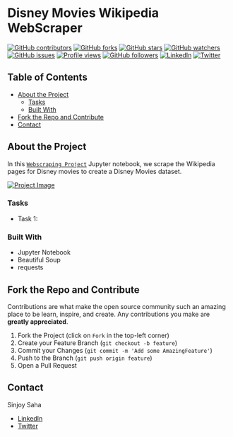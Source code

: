 # Disney Movies Wikipedia WebScraper

[![GitHub contributors](https://img.shields.io/github/contributors/sinjoysaha/Disney-Movies-Wiki-WebScraper.svg)](https://GitHub.com/sinjoysaha/Disney-Movies-Wiki-WebScraper/graphs/contributors/)
[![GitHub forks](https://img.shields.io/github/forks/sinjoysaha/Disney-Movies-Wiki-WebScraper.svg)](https://GitHub.com/sinjoysaha/Disney-Movies-Wiki-WebScraper/network/)
[![GitHub stars](https://img.shields.io/github/stars/sinjoysaha/Disney-Movies-Wiki-WebScraper.svg)](https://GitHub.com/sinjoysaha/Disney-Movies-Wiki-WebScraper/stargazers/)
[![GitHub watchers](https://img.shields.io/github/watchers/sinjoysaha/Disney-Movies-Wiki-WebScraper.svg)](https://GitHub.com/sinjoysaha/Disney-Movies-Wiki-WebScraper/watchers/)
[![GitHub issues](https://img.shields.io/github/issues/sinjoysaha/Disney-Movies-Wiki-WebScraper.svg)](https://GitHub.com/sinjoysaha/Disney-Movies-Wiki-WebScraper/issues/)
[![Profile views](https://gpvc.arturio.dev/sinjoysaha)](https://GitHub.com/sinjoysaha/)
[![GitHub followers](https://img.shields.io/github/followers/sinjoysaha.svg)](https://github.com/sinjoysaha?tab=followers)
[![LinkedIn](https://img.shields.io/badge/-LinkedIn-black.svg?style=flat-square&logo=linkedin&color=545454)](https://linkedin.com/in/sinjoysaha)
[![Twitter](https://img.shields.io/badge/-Twitter-blue.svg?style=flat-square&logo=twitter&color=b3e0ff)](https://twitter.com/SinjoySaha)

## Table of Contents

* [About the Project](#about-the-project)
  * [Tasks](#tasks)
  * [Built With](#built-with)
* [Fork the Repo and Contribute](#Fork-the-Repo-and-Contribute)
* [Contact](#contact)

## About the Project

In this [`Webscraping Project`](https://github.com/sinjoysaha/Disney-Movies-Wiki-WebScraper) Jupyter notebook, we scrape the Wikipedia pages for Disney movies to create a Disney Movies dataset.

[![Project Image](docs/images/Disney-Movies-Wiki-WebScraper-projectimage.png)](https://github.com/sinjoysaha/Disney-Movies-Wiki-WebScraper)

### Tasks

* Task 1: 

### Built With

* Jupyter Notebook
* Beautiful Soup
* requests

## Fork the Repo and Contribute

Contributions are what make the open source community such an amazing place to be learn, inspire, and create. Any contributions you make are **greatly appreciated**.

1. Fork the Project (click on `Fork` in the top-left corner)
2. Create your Feature Branch (`git checkout -b feature`)
3. Commit your Changes (`git commit -m 'Add some AmazingFeature'`)
4. Push to the Branch (`git push origin feature`)
5. Open a Pull Request

## Contact

Sinjoy Saha 
  * [LinkedIn](https://linkedin.com/in/sinjoysaha)
  * [Twitter](https://twitter.com/SinjoySaha)

